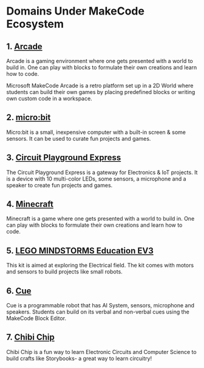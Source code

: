 # Domains Under MakeCode Ecosystem

## 1. [Arcade](https://www.microsoft.com/en-us/makecode/get-started?activetab=pivot1:primaryr5)

Arcade is a gaming environment where one gets presented with a world to build in. One can play with blocks to formulate their own creations and learn how to code.

Microsoft MakeCode Arcade is a retro platform set up in a 2D World where students can build their own games by placing predefined blocks or writing own custom code in a workspace.

## 2. [micro:bit](https://www.microsoft.com/en-us/makecode/get-started?activetab=pivot1:primaryr2)

Micro:bit is a small, inexpensive computer with a built-in screen & some sensors. It can be used to curate fun projects and games.

## 3. [Circuit Playground Express](https://www.microsoft.com/en-us/makecode/get-started?activetab=pivot1:primaryr3)

The Circuit Playground Express is a gateway for Electronics & IoT projects. It is a device with 10 multi-color LEDs, some sensors, a microphone and a speaker to create fun projects and games.

## 4. [Minecraft](https://www.microsoft.com/en-us/makecode/get-started?activetab=pivot1:primaryr4)

Minecraft is a game where one gets presented with a world to build in. One can play with blocks to formulate their own creations and learn how to code.

## 5. [LEGO MINDSTORMS Education EV3](https://www.microsoft.com/en-us/makecode/get-started?activetab=pivot1:primaryr6)

This kit is aimed at exploring the Electrical field. The kit comes with motors and sensors to build projects like small robots.

## 6. [Cue](https://www.microsoft.com/en-us/makecode/get-started?activetab=pivot1:primaryr7)

Cue is a programmable robot that has AI System, sensors, microphone and speakers. Students can build on its verbal and non-verbal cues using the MakeCode Block Editor.

## 7. [Chibi Chip](https://www.microsoft.com/en-us/makecode/get-started?activetab=pivot1:primaryr8)

Chibi Chip is a fun way to learn Electronic Circuits and Computer Science to build crafts like Storybooks- a great way to learn circuitry!
